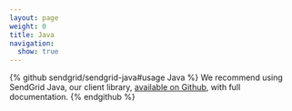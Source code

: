 ```yaml
---
layout: page
weight: 0
title: Java
navigation:
  show: true
---
```

{% github sendgrid/sendgrid-java#usage Java %} We recommend using SendGrid Java, our client library, [available on Github](https://github.com/sendgrid/sendgrid-java), with full documentation. {% endgithub %}
